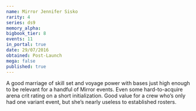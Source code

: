 ```yaml
---
name: Mirror Jennifer Sisko
rarity: 4
series: ds9
memory_alpha:
bigbook_tier: 8
events: 11
in_portal: true
date: 29/07/2016
obtained: Post-Launch
mega: false
published: true
---
```


A good marriage of skill set and voyage power with bases just high enough to be relevant for a handful of Mirror events. Even some hard-to-acquire arena crit rating on a short initialization. Good value for a crew who’s only had one variant event, but she’s nearly useless to established rosters.
